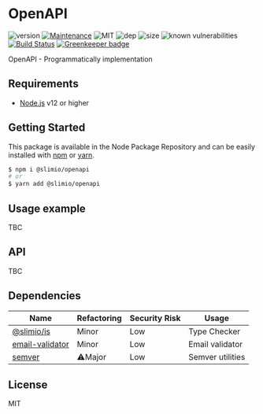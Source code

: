 # OpenAPI
![version](https://img.shields.io/badge/dynamic/json.svg?url=https://raw.githubusercontent.com/SlimIO/OpenAPI/master/package.json&query=$.version&label=Version)
[![Maintenance](https://img.shields.io/badge/Maintained%3F-yes-green.svg)](https://github.com/SlimIO/OpenAPI/commit-activity)
![MIT](https://img.shields.io/github/license/mashape/apistatus.svg)
![dep](https://img.shields.io/david/SlimIO/OpenAPI)
![size](https://img.shields.io/github/languages/code-size/SlimIO/OpenAPI)
![known vulnerabilities](https://img.shields.io/snyk/vulnerabilities/github/SlimIO/OpenAPI)
[![Build Status](https://travis-ci.com/SlimIO/OpenAPI.svg?branch=master)](https://travis-ci.com/SlimIO/OpenAPI) [![Greenkeeper badge](https://badges.greenkeeper.io/SlimIO/OpenAPI.svg)](https://greenkeeper.io/)

OpenAPI - Programmatically implementation

## Requirements
- [Node.js](https://nodejs.org/en/) v12 or higher

## Getting Started

This package is available in the Node Package Repository and can be easily installed with [npm](https://docs.npmjs.com/getting-started/what-is-npm) or [yarn](https://yarnpkg.com).

```bash
$ npm i @slimio/openapi
# or
$ yarn add @slimio/openapi
```

## Usage example
TBC

## API
TBC

## Dependencies

|Name|Refactoring|Security Risk|Usage|
|---|---|---|---|
|[@slimio/is](https://github.com/SlimIO/is#readme)|Minor|Low|Type Checker|
|[email-validator](http://github.com/manishsaraan/email-validator)|Minor|Low|Email validator|
|[semver](https://github.com/npm/node-semver#readme)|⚠️Major|Low|Semver utilities|

## License
MIT

